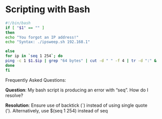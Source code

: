 # Scripting with Bash

```bash
#!/bin/bash
if [ "$1" == "" ]
then
echo "You forgot an IP address!"
echo "Syntax: ./ipsweep.sh 192.168.1"

else
for ip in `seq 1 254`; do
ping -c 1 $1.$ip | grep "64 bytes" | cut -d " " -f 4 | tr -d ":" &
done
fi
```

Frequently Asked Questions:

**Question**: My bash script is producing an error with “seq”. How do I resolve?

**Resolution**: Ensure use of backtick (`) instead of using single quote ('). Alternatively, use $(seq 1 254) instead of seq